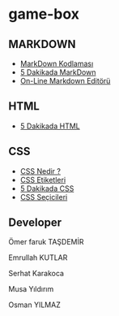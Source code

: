 # game-box

## MARKDOWN

- [MarkDown Kodlaması](./konular/markdown.kodlama.md)
- [5 Dakikada MarkDown](https://learnxinyminutes.com/docs/tr-tr/markdown-tr/)
- [On-Line Markdown Editörü](https://stackedit.io/)

## HTML

- [5 Dakikada HTML](https://learnxinyminutes.com/docs/tr-tr/html-tr/)

## CSS

- [CSS Nedir ?](./konular/ornek.css.md)
- [CSS Etiketleri](./konular/etiketler.css.md)
- [5 Dakikada CSS](https://learnxinyminutes.com/docs/tr-tr/css-tr/)
- [CSS Seçicileri](./konular/seciciler.css.md)

## Developer

Ömer faruk TAŞDEMİR

Emrullah KUTLAR

Serhat Karakoca

Musa Yıldırım

Osman YILMAZ
